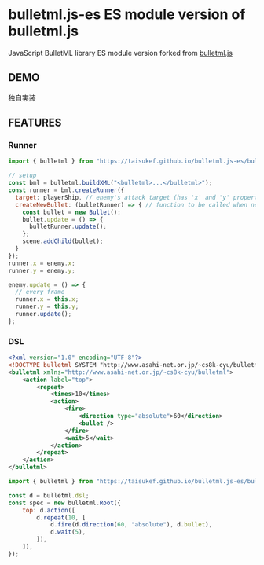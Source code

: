 # bulletml.js-es ES module version of bulletml.js

JavaScript BulletML library ES module version forked from [bulletml.js](https://github.com/daishihmr/bulletml.js)

## DEMO

[独自実装](http://taisukef.github.io/bulletml.js-es/)

## FEATURES

### Runner

```js
import { bulletml } from "https://taisukef.github.io/bulletml.js-es/bulletml.js";

// setup
const bml = bulletml.buildXML("<bulletml>...</bulletml>");
const runner = bml.createRunner({
  target: playerShip, // enemy's attack target (has 'x' and 'y' property)
  createNewBullet: (bulletRunner) => { // function to be called when new bullet has been fired
    const bullet = new Bullet();
    bullet.update = () => {
      bulletRunner.update();
    };
    scene.addChild(bullet);
  }
});
runner.x = enemy.x;
runner.y = enemy.y;

enemy.update = () => {
  // every frame
  runner.x = this.x;
  runner.y = this.y;
  runner.update();
};
```

### DSL

```xml
<?xml version="1.0" encoding="UTF-8"?>
<!DOCTYPE bulletml SYSTEM "http://www.asahi-net.or.jp/~cs8k-cyu/bulletml/bulletml.dtd">
<bulletml xmlns="http://www.asahi-net.or.jp/~cs8k-cyu/bulletml">
    <action label="top">
        <repeat>
            <times>10</times>
            <action>
                <fire>
                    <direction type="absolute">60</direction>
                    <bullet />
                </fire>
                <wait>5</wait>
            </action>
        </repeat>
    </action>
</bulletml>
```

```js
import { bulletml } from "https://taisukef.github.io/bulletml.js-es/bulletml.js";

const d = bulletml.dsl;
const spec = new bulletml.Root({
    top: d.action([
        d.repeat(10, [
            d.fire(d.direction(60, "absolute"), d.bullet),
            d.wait(5),
        ]),
    ]),
});
```
